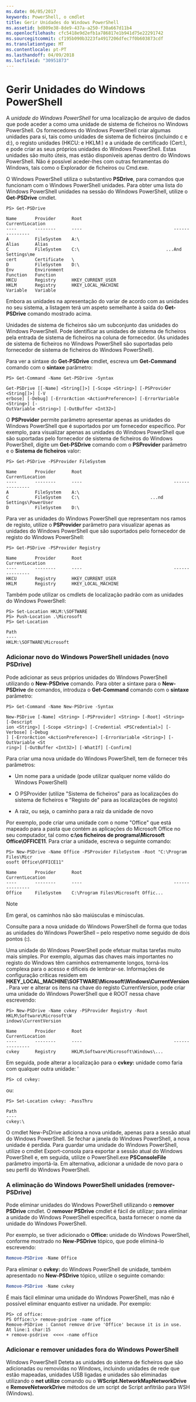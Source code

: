```yaml
---
ms.date: 06/05/2017
keywords: PowerShell, o cmdlet
title: Gerir Unidades do Windows PowerShell
ms.assetid: bd809e38-8de9-437a-a250-f30a667d11b4
ms.openlocfilehash: cfc5418e9d2efb1a786817e1b941d75e22291742
ms.sourcegitcommit: cf195b090b3223fa4917206dfec7f0b603873cdf
ms.translationtype: MT
ms.contentlocale: pt-PT
ms.lasthandoff: 04/09/2018
ms.locfileid: "30951873"
---
```

# <a name="managing-windows-powershell-drives"></a>Gerir Unidades do Windows PowerShell

A *unidade do Windows PowerShell* for uma localização de arquivo de dados que pode aceder a como uma unidade de sistema de ficheiros no Windows PowerShell. Os fornecedores do Windows PowerShell criar algumas unidades para si, tais como unidades de sistema de ficheiros (incluindo c e d:), o registo unidades (HKCU: e HKLM:) e a unidade de certificado (Cert:), e pode criar as seus próprios unidades do Windows PowerShell. Estas unidades são muito úteis, mas estão disponíveis apenas dentro do Windows PowerShell. Não é possível aceder-lhes com outras ferramentas do Windows, tais como o Explorador de ficheiros ou Cmd.exe.

O Windows PowerShell utiliza o substantivo **PSDrive**, para comandos que funcionam com o Windows PowerShell unidades. Para obter uma lista do Windows PowerShell unidades na sessão do Windows PowerShell, utilize o **Get-PSDrive** cmdlet.

```
PS> Get-PSDrive

Name       Provider      Root                                   CurrentLocation
----       --------      ----                                   ---------------
A          FileSystem    A:\
Alias      Alias
C          FileSystem    C:\                                 ...And Settings\me
cert       Certificate   \
D          FileSystem    D:\
Env        Environment
Function   Function
HKCU       Registry      HKEY_CURRENT_USER
HKLM       Registry      HKEY_LOCAL_MACHINE
Variable   Variable
```

Embora as unidades na apresentação do variar de acordo com as unidades no seu sistema, a listagem terá um aspeto semelhante à saída do **Get-PSDrive** comando mostrado acima.

Unidades de sistema de ficheiros são um subconjunto das unidades do Windows PowerShell. Pode identificar as unidades de sistema de ficheiros pela entrada de sistema de ficheiros na coluna de fornecedor. (As unidades de sistema de ficheiros no Windows PowerShell são suportadas pelo fornecedor de sistema de ficheiros do Windows PowerShell).

Para ver a sintaxe do **Get-PSDrive** cmdlet, escreva um **Get-Command** comando com o **sintaxe** parâmetro:

```
PS> Get-Command -Name Get-PSDrive -Syntax

Get-PSDrive [[-Name] <String[]>] [-Scope <String>] [-PSProvider <String[]>] [-V
erbose] [-Debug] [-ErrorAction <ActionPreference>] [-ErrorVariable <String>] [-
OutVariable <String>] [-OutBuffer <Int32>]
```

O **PSProvider** permite parâmetro apresentar apenas as unidades do Windows PowerShell que é suportados por um fornecedor específico. Por exemplo, para visualizar apenas as unidades do Windows PowerShell que são suportadas pelo fornecedor de sistema de ficheiros do Windows PowerShell, digite um **Get-PSDrive** comando com o **PSProvider** parâmetro e o  **Sistema de ficheiros** valor:

```
PS> Get-PSDrive -PSProvider FileSystem

Name       Provider      Root                                   CurrentLocation
----       --------      ----                                   ---------------
A          FileSystem    A:\
C          FileSystem    C:\                           ...nd Settings\PowerUser
D          FileSystem    D:\
```

Para ver as unidades do Windows PowerShell que representam nos ramos de registo, utilize o **PSProvider** parâmetro para visualizar apenas as unidades do Windows PowerShell que são suportados pelo fornecedor de registo do Windows PowerShell:

```
PS> Get-PSDrive -PSProvider Registry

Name       Provider      Root                                   CurrentLocation
----       --------      ----                                   ---------------
HKCU       Registry      HKEY_CURRENT_USER
HKLM       Registry      HKEY_LOCAL_MACHINE
```

Também pode utilizar os cmdlets de localização padrão com as unidades do Windows PowerShell:

```
PS> Set-Location HKLM:\SOFTWARE
PS> Push-Location .\Microsoft
PS> Get-Location

Path
----
HKLM:\SOFTWARE\Microsoft
```

### <a name="adding-new-windows-powershell-drives-new-psdrive"></a>Adicionar novo do Windows PowerShell unidades (novo PSDrive)

Pode adicionar as seus próprios unidades do Windows PowerShell utilizando o **New-PSDrive** comando. Para obter a sintaxe para o **New-PSDrive** de comandos, introduza o **Get-Command** comando com o **sintaxe** parâmetro:

```
PS> Get-Command -Name New-PSDrive -Syntax

New-PSDrive [-Name] <String> [-PSProvider] <String> [-Root] <String> [-Descript
ion <String>] [-Scope <String>] [-Credential <PSCredential>] [-Verbose] [-Debug
] [-ErrorAction <ActionPreference>] [-ErrorVariable <String>] [-OutVariable <St
ring>] [-OutBuffer <Int32>] [-WhatIf] [-Confirm]
```

Para criar uma nova unidade do Windows PowerShell, tem de fornecer três parâmetros:

- Um nome para a unidade (pode utilizar qualquer nome válido do Windows PowerShell)

- O PSProvider (utilize "Sistema de ficheiros" para as localizações do sistema de ficheiros e "Registo de" para as localizações de registo)

- A raiz, ou seja, o caminho para a raiz da unidade de novo

Por exemplo, pode criar uma unidade com o nome "Office" que está mapeado para a pasta que contém as aplicações do Microsoft Office no seu computador, tal como **c:\\os ficheiros de programa\\Microsoft Office\\OFFICE11**. Para criar a unidade, escreva o seguinte comando:

```
PS> New-PSDrive -Name Office -PSProvider FileSystem -Root "C:\Program Files\Micr
osoft Office\OFFICE11"

Name       Provider      Root                                   CurrentLocation
----       --------      ----                                   ---------------
Office     FileSystem    C:\Program Files\Microsoft Offic...
```

> [!NOTE]
> Em geral, os caminhos não são maiúsculas e minúsculas.

Consulte para a nova unidade do Windows PowerShell de forma que todas as unidades do Windows PowerShell – pelo respetivo nome seguido de dois pontos (**:**).

Uma unidade do Windows PowerShell pode efetuar muitas tarefas muito mais simples. Por exemplo, algumas das chaves mais importantes no registo do Windows têm caminhos extremamente longos, torná-los complexa para o acesso e difíceis de lembrar-se. Informações de configuração críticas residem em **HKEY_LOCAL_MACHINE\\SOFTWARE\\Microsoft\\Windows\\CurrentVersion**. Para ver e alterar os itens na chave do registo CurrentVersion, pode criar uma unidade do Windows PowerShell que é ROOT nessa chave escrevendo:

```
PS> New-PSDrive -Name cvkey -PSProvider Registry -Root HKLM\Software\Microsoft\W
indows\CurrentVersion

Name       Provider      Root                                   CurrentLocation
----       --------      ----                                   ---------------
cvkey      Registry      HKLM\Software\Microsoft\Windows\...
```

Em seguida, pode alterar a localização para o **cvkey:** unidade como faria com qualquer outra unidade: '

`PS> cd cvkey:`

ou:

```
PS> Set-Location cvkey: -PassThru

Path
----
cvkey:\
```

O cmdlet New-PsDrive adiciona a nova unidade, apenas para a sessão atual do Windows PowerShell. Se fechar a janela do Windows PowerShell, a nova unidade é perdida. Para guardar uma unidade do Windows PowerShell, utilize o cmdlet Export-consola para exportar a sessão atual do Windows PowerShell e, em seguida, utilize o PowerShell.exe **PSConsoleFile** parâmetro importá-la. Em alternativa, adicionar a unidade de novo para o seu perfil do Windows PowerShell.

### <a name="deleting-windows-powershell-drives-remove-psdrive"></a>A eliminação do Windows PowerShell unidades (remover-PSDrive)

Pode eliminar unidades do Windows PowerShell utilizando o **remover PSDrive** cmdlet. O **remover PSDrive** cmdlet é fácil de utilizar; para eliminar a unidade do Windows PowerShell específica, basta fornecer o nome da unidade do Windows PowerShell.

Por exemplo, se tiver adicionado o **Office:** unidade do Windows PowerShell, conforme mostrado no **New-PSDrive** tópico, que pode eliminá-lo escrevendo:

```powershell
Remove-PSDrive -Name Office
```

Para eliminar o **cvkey:** do Windows PowerShell de unidade, também apresentado no **New-PSDrive** tópico, utilize o seguinte comando:

```powershell
Remove-PSDrive -Name cvkey
```

É mais fácil eliminar uma unidade do Windows PowerShell, mas não é possível eliminar enquanto estiver na unidade. Por exemplo:

```
PS> cd office:
PS Office:\> remove-psdrive -name office
Remove-PSDrive : Cannot remove drive 'Office' because it is in use.
At line:1 char:15
+ remove-psdrive  <<<< -name office
```

### <a name="adding-and-removing-drives-outside-windows-powershell"></a>Adicionar e remover unidades fora do Windows PowerShell

Windows PowerShell Deteta as unidades do sistema de ficheiros que são adicionadas ou removidas no Windows, incluindo unidades de rede que estão mapeadas, unidades USB ligadas e unidades são eliminadas utilizando o **net utilize** comando ou o  **WScript.NetworkMapNetworkDrive** e **RemoveNetworkDrive** métodos de um script de Script anfitrião para WSH (Windows).